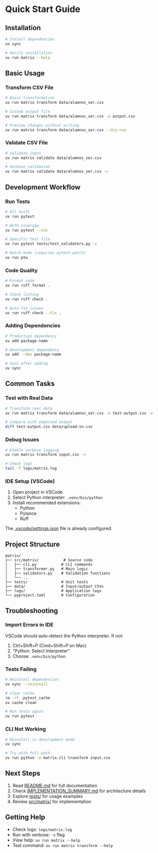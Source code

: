 # Quick Start Guide

## Installation

```bash
# Install dependencies
uv sync

# Verify installation
uv run matrix --help
```

## Basic Usage

### Transform CSV File

```bash
# Basic transformation
uv run matrix transform data/alumnos_ser.csv

# Custom output file
uv run matrix transform data/alumnos_ser.csv -o output.csv

# Preview changes without writing
uv run matrix transform data/alumnos_ser.csv --dry-run
```

### Validate CSV File

```bash
# Validate input
uv run matrix validate data/alumnos_ser.csv

# Verbose validation
uv run matrix validate data/alumnos_ser.csv -v
```

## Development Workflow

### Run Tests

```bash
# All tests
uv run pytest

# With coverage
uv run pytest --cov

# Specific test file
uv run pytest tests/test_validators.py -v

# Watch mode (requires pytest-watch)
uv run ptw
```

### Code Quality

```bash
# Format code
uv run ruff format .

# Check linting
uv run ruff check .

# Auto-fix issues
uv run ruff check --fix .
```

### Adding Dependencies

```bash
# Production dependency
uv add package-name

# Development dependency
uv add --dev package-name

# Sync after adding
uv sync
```

## Common Tasks

### Test with Real Data

```bash
# Transform real data
uv run matrix transform data/alumnos_ser.csv -o test-output.csv -v

# Compare with expected output
diff test-output.csv data/upload-sn.csv
```

### Debug Issues

```bash
# Enable verbose logging
uv run matrix transform input.csv -v

# Check logs
tail -f logs/matrix.log
```

### IDE Setup (VSCode)

1. Open project in VSCode
2. Select Python interpreter: `.venv/bin/python`
3. Install recommended extensions:
   - Python
   - Pylance
   - Ruff

The [.vscode/settings.json](.vscode/settings.json) file is already configured.

## Project Structure

```
matrix/
├── src/matrix/           # Source code
│   ├── cli.py           # CLI commands
│   ├── transformer.py   # Main logic
│   ├── validators.py    # Validation functions
│   └── ...
├── tests/               # Unit tests
├── data/                # Input/output CSVs
├── logs/                # Application logs
└── pyproject.toml       # Configuration
```

## Troubleshooting

### Import Errors in IDE

VSCode should auto-detect the Python interpreter. If not:
1. Ctrl+Shift+P (Cmd+Shift+P on Mac)
2. "Python: Select Interpreter"
3. Choose `.venv/bin/python`

### Tests Failing

```bash
# Reinstall dependencies
uv sync --reinstall

# Clear cache
rm -rf .pytest_cache
uv cache clean

# Run tests again
uv run pytest
```

### CLI Not Working

```bash
# Reinstall in development mode
uv sync

# Try with full path
uv run python -m matrix.cli transform input.csv
```

## Next Steps

1. Read [README.md](README.md) for full documentation
2. Check [IMPLEMENTATION_SUMMARY.md](IMPLEMENTATION_SUMMARY.md) for architecture details
3. Explore [tests/](tests/) for usage examples
4. Review [src/matrix/](src/matrix/) for implementation

## Getting Help

- Check logs: `logs/matrix.log`
- Run with verbose: `-v` flag
- View help: `uv run matrix --help`
- Test command: `uv run matrix transform --help`
